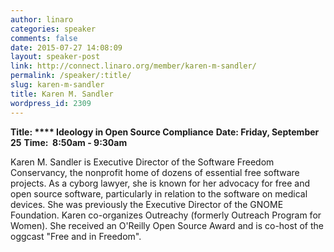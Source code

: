 ```yaml
---
author: linaro
categories: speaker
comments: false
date: 2015-07-27 14:08:09
layout: speaker-post
link: http://connect.linaro.org/member/karen-m-sandler/
permalink: /speaker/:title/
slug: karen-m-sandler
title: Karen M. Sandler
wordpress_id: 2309
---
```


**Title: **** Ideology in Open Source Compliance**
**Date: Friday, September 25**
**Time:  8:50am - 9:30am**
  

Karen M. Sandler is Executive Director of the Software Freedom Conservancy, the nonprofit home of dozens of essential free software projects. As a cyborg lawyer, she is known for her advocacy for free and open source software, particularly in relation to the software on medical devices. She was previously the Executive Director of the GNOME Foundation. Karen co-organizes Outreachy (formerly Outreach Program for Women). She received an O'Reilly Open Source Award and is co-host of the oggcast "Free and in Freedom".
